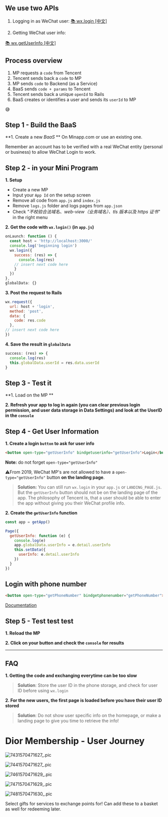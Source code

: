 ## We use two APIs

1. Logging in as WeChat user:
[📚 wx.login [中文]](https://developers.weixin.qq.com/miniprogram/dev/api/api-login.html)

2. Getting WeChat user info:

[📚 wx.getUserInfo [中文]](https://developers.weixin.qq.com/miniprogram/dev/api/open.html#wxgetuserinfoobject)

## Process overview

1. MP requests a `code` from Tencent
2. Tencent sends back a `code` to MP
3. MP sends `code` to Backend (as a Service)
4. BaaS sends `code + params` to Tencent
5. Tencent sends back a unique `openId` to Rails
6. BaaS creates or identifies a user and sends its `userId` to MP

😅

## Step 1 - Build the BaaS

**1. Create a new *BaaS* **
On Minapp.com or use an existing one. 

Remember an account has to be verified with a real WeChat entity (personal or business) to allow WeChat Login to work.



## Step 2 - in your Mini Program

**1. Setup**

- Create a new MP
- Input your `App Id` on the setup screen
- Remove all code from `app.js` and `index.js`
- Remove `logs.js` folder and logs pages from `app.json`
- Check *"不校验合法域名、web-view（业务域名）、tls 版本以及 https 证书"* in the right menu

**2. Get the code with `wx.login()` (in `app.js`)**

```js
onLaunch: function () {
  const host = 'http://localhost:3000/'
  console.log('beginning login')
  wx.login({
    success: (res) => {
      console.log(res)
    // insert next code here
    }
  })
},
globalData: {}
```

**3. Post the request to Rails**

```js
wx.request({
  url: host + 'login',
  method: 'post',
  data: {
    code: res.code
  },
// insert next code here
})
```

**4. Save the result in `globalData`**

```js
success: (res) => {
  console.log(res)
  this.globalData.userId = res.data.userId
}
```

## Step 3 - Test it

**1. Load on the MP **

**2. Refresh your app to log in again (you can clear previous login permission, and user data storage in Data Settings) and look at the UserID in the `console`**

## Step 4 - Get User Information

**1. Create a login `button` to ask for user info**

```html
<button open-type="getUserInfo" bindgetuserinfo="getUserInfo">Login</button>
```

**Note:** do not forget `open-type="getUserInfo"`

⚠️From 2019, WeChat MP's are not allowed to have a `open-type="getUserInfo"` button **on the landing page**. 

> **Solution:** You can still run `wx.login` in your `app.js` or `LANDING_PAGE.js`. But the `getUserInfo` button should not be on the landing page of the app. The philosophy of Tencent is, that a user should be able to enter the app without giving you their WeChat profile info.

**2. Create the `getUserInfo` function**

```js
const app = getApp()

Page({
  getUserInfo: function (e) {
    console.log(e)
    app.globalData.userInfo = e.detail.userInfo
    this.setData({
      userInfo: e.detail.userInfo
    })
  }
})
```



## Login with phone number

```html
<button open-type="getPhoneNumber" bindgetphonenumber="getPhoneNumber"></button>
```

[Documentation](https://developers.weixin.qq.com/miniprogram/dev/framework/open-ability/getPhoneNumber.html)



## Step 5 - Test test test

**1. Reload the MP**

**2. Click on your button and check the `console` for results**

<hr>

## FAQ

**1. Getting the code and exchanging everytime can be too slow**

> **Solution**: Store the user ID in the phone storage, and check for user ID before using `wx.login`

**2. For the new users, the first page is loaded before you have their user ID stored**

> **Solution**: Do not show user specific info on the homepage, or make a landing page to give you time to retrieve the info!



# Dior Membership - User Journey



![7431570471627_.pic](/Users/dounanhu/Code/wg/china-product/05-advanced_baas/slides/images/7431570471627_.png)



![7441570471627_.pic](/Users/dounanhu/Code/wg/china-product/05-advanced_baas/slides/images/7441570471627_.png)



![7461570471629_.pic](/Users/dounanhu/Code/wg/china-product/05-advanced_baas/slides/images/7461570471629_.png)



![7471570471629_.pic](/Users/dounanhu/Code/wg/china-product/05-advanced_baas/slides/images/7471570471629_.png)

![7481570471630_.pic](/Users/dounanhu/Code/wg/china-product/05-advanced_baas/slides/images/7481570471630_.png)



Select gifts for services to exchange points for! Can add these to a basket as well for redeeming later.